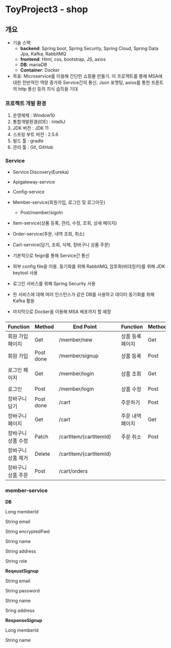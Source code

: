# ToyProject3 - shop



## 개요

- 기술 스택
  - **backend**: Spring boot, Spring Security, Spring Cloud, Spring Data Jpa, Kafka, RabbitMQ
  - **frontend**: Html, css, bootstrap, JS, axios
  - **DB**: mariaDB
  - **Container**: Docker
- 목표: Microservice를 이용해 간단한 쇼핑몰 만들기. 이 프로젝트를 통해 MSA에 대한 전반적인 역량 증가와 Service간의 통신, Json 포맷팅, axios를 통한 프론트의 http 통신 등의 지식 습득을 기대





### 프로젝트 개발 환경

1. 운영체제 : Window10
2. 통합개발환경(IDE) : IntelliJ
3. JDK 버전 : JDK 11
4. 스프링 부트 버전 : 2.5.6
5. 빌드 툴 : gradle
6. 관리 툴 : Git, GitHub





### Service

- Service Discovery(Eureka)
- Apigateway-service
- Config-service
- Member-service(회원가입, 로그인 및 로그아웃)
  - Post/member/signIn
- Item-service(상품 등록, 관리, 수정, 조회, 상세 페이지)
- Order-service(주문, 내역 조회, 취소)
- Cart-service(담기, 조회, 삭제, 장바구니 상품 주문)



- 기본적으로 feign를 통해 Service간 통신
- 외부 config file을 이용. 동기화를 위해 RabbitMQ, 암호화(비대칭키)를 위해  JDK keytool 사용
- 로그인 서비스를 위해 Spring Security 사용
- 한 서비스에 대해 여러 인스턴스가 같은 DB를 사용하고 데이터 동기화를 위해 Kafka 활용
- 마지막으로 Docker을 이용해 MSA 배포까지 할 예정





###  

| Function           | Method    | End Point              |      | Function         | Method | End Point                                             |
| ------------------ | --------- | ---------------------- | ---- | ---------------- | ------ | ----------------------------------------------------- |
| 회원 가입 페이지   | Get       | /member/new            |      | 상품 등록 페이지 | Get    | /admin/item/new                                       |
| 회원 가입          | Post done | /member/signup         |      | 상품 등록        | Post   | /admin/item/new                                       |
| 로그인 페이지      | Get       | /member/login          |      | 상품 조회        | Get    | /admin/item/{itemId} /admin/items /admin/items/{page} |
| 로그인             | Post      | /member/login          |      | 상품 수정        | Post   | /admin/item/{itemId}                                  |
| 장바구니 담기      | Post done | /cart                  |      | 주문하기         | Post   | /order                                                |
| 장바구니 페이지    | Get       | /cart                  |      | 주문 내역 페이지 | Get    | /orders, /orders/{page}                               |
| 장바구니 상품 수정 | Patch     | /cartItem/{cartItemId} |      | 주문 취소        | Post   | /order/{orderId}/cancel                               |
| 장바구니 상품 제거 | Delete    | /cartItem/{cartItemId} |      |                  |        |                                                       |
| 장바구니 상품 주문 | Post      | /cart/orders           |      |                  |        |                                                       |







### member-service

**DB**

Long memberId

String email

String encryptedPwd

String name

String address

String role



**ReqeustSignup**

String email

String password

String name

Sring address



**ResponseSignup**

Long memberId

String name

